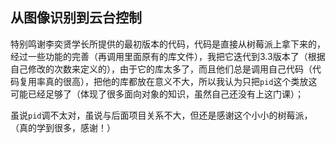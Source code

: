 ## 从图像识别到云台控制

特别鸣谢李奕贤学长所提供的最初版本的代码，代码是直接从树莓派上拿下来的，经过一些功能的完善（再调用里面原有的库文件），我把它迭代到3.3版本了（根据自己修改的次数来定义的），由于它的库太多了，而且他们总是调用自己代码（代码复用率真的很高），把他的库都放在意义不大，所以我认为只把`pid`这个类放这可能已经足够了（体现了很多面向对象的知识，虽然自己还没有上这门课）；

虽说`pid`调不太对，虽说与后面项目关系不大，但还是感谢这个小小的树莓派，（真的学到很多，感谢！）